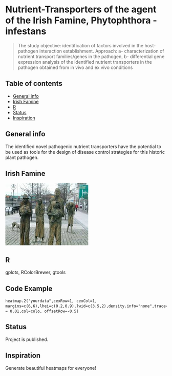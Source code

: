# Nutrient-Transporters of the agent of the Irish Famine, Phytophthora -infestans
> The study objective: identification of factors involved in the host-pathogen interaction establishment. 
Approach: a- characterization of nutrient transport families/genes in the pathogen, b- differential gene expression analysis of the identified nutrient transporters in the pathogen obtained from in vivo and ex vivo conditions

## Table of contents
* [General info](#general-info)
* [Irish Famine](#image)
* [R](#R)
* [Status](#status)
* [Inspiration](#inspiration)


## General info
The identified novel pathogenic nutrient transporters have the potential to be used as tools for the design of disease control strategies for this historic plant pathogen. 

## Irish Famine
!["Famine" by Rowan Gillespie](./static/Irish_famine.jpg) 

## R
gplots, RColorBrewer, gtools
  ## Code Example
    heatmap.2('yourdata",cexRow=1, cexCol=1, margins=c(6,6),lhei=c(0.2,0.9),lwid=c(3.5,2),density.info="none",trace="none",dendrogram="none",Colv="FALSE",notecex = 0.01,col=colo, offsetRow=-0.5)

## Status
Project is published.

## Inspiration
Generate beautiful heatmaps for everyone! 
